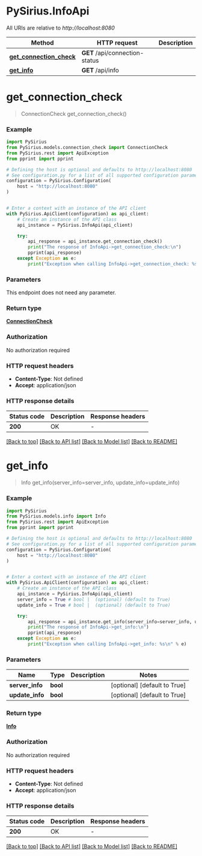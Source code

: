 # PySirius.InfoApi

All URIs are relative to *http://localhost:8080*

Method | HTTP request | Description
------------- | ------------- | -------------
[**get_connection_check**](InfoApi.md#get_connection_check) | **GET** /api/connection-status | 
[**get_info**](InfoApi.md#get_info) | **GET** /api/info | 


# **get_connection_check**
> ConnectionCheck get_connection_check()



### Example


```python
import PySirius
from PySirius.models.connection_check import ConnectionCheck
from PySirius.rest import ApiException
from pprint import pprint

# Defining the host is optional and defaults to http://localhost:8080
# See configuration.py for a list of all supported configuration parameters.
configuration = PySirius.Configuration(
    host = "http://localhost:8080"
)


# Enter a context with an instance of the API client
with PySirius.ApiClient(configuration) as api_client:
    # Create an instance of the API class
    api_instance = PySirius.InfoApi(api_client)

    try:
        api_response = api_instance.get_connection_check()
        print("The response of InfoApi->get_connection_check:\n")
        pprint(api_response)
    except Exception as e:
        print("Exception when calling InfoApi->get_connection_check: %s\n" % e)
```



### Parameters

This endpoint does not need any parameter.

### Return type

[**ConnectionCheck**](ConnectionCheck.md)

### Authorization

No authorization required

### HTTP request headers

 - **Content-Type**: Not defined
 - **Accept**: application/json

### HTTP response details

| Status code | Description | Response headers |
|-------------|-------------|------------------|
**200** | OK |  -  |

[[Back to top]](#) [[Back to API list]](../README.md#documentation-for-api-endpoints) [[Back to Model list]](../README.md#documentation-for-models) [[Back to README]](../README.md)

# **get_info**
> Info get_info(server_info=server_info, update_info=update_info)



### Example


```python
import PySirius
from PySirius.models.info import Info
from PySirius.rest import ApiException
from pprint import pprint

# Defining the host is optional and defaults to http://localhost:8080
# See configuration.py for a list of all supported configuration parameters.
configuration = PySirius.Configuration(
    host = "http://localhost:8080"
)


# Enter a context with an instance of the API client
with PySirius.ApiClient(configuration) as api_client:
    # Create an instance of the API class
    api_instance = PySirius.InfoApi(api_client)
    server_info = True # bool |  (optional) (default to True)
    update_info = True # bool |  (optional) (default to True)

    try:
        api_response = api_instance.get_info(server_info=server_info, update_info=update_info)
        print("The response of InfoApi->get_info:\n")
        pprint(api_response)
    except Exception as e:
        print("Exception when calling InfoApi->get_info: %s\n" % e)
```



### Parameters


Name | Type | Description  | Notes
------------- | ------------- | ------------- | -------------
 **server_info** | **bool**|  | [optional] [default to True]
 **update_info** | **bool**|  | [optional] [default to True]

### Return type

[**Info**](Info.md)

### Authorization

No authorization required

### HTTP request headers

 - **Content-Type**: Not defined
 - **Accept**: application/json

### HTTP response details

| Status code | Description | Response headers |
|-------------|-------------|------------------|
**200** | OK |  -  |

[[Back to top]](#) [[Back to API list]](../README.md#documentation-for-api-endpoints) [[Back to Model list]](../README.md#documentation-for-models) [[Back to README]](../README.md)

